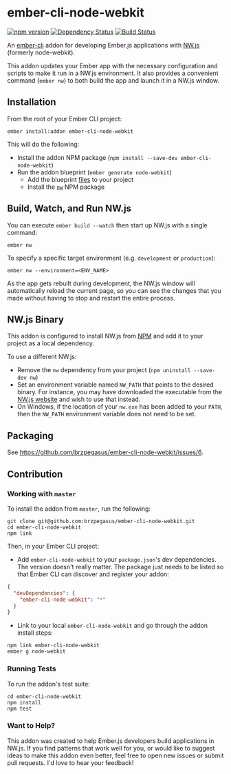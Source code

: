 # ember-cli-node-webkit

[![npm version](https://badge.fury.io/js/ember-cli-node-webkit.svg)](http://badge.fury.io/js/ember-cli-node-webkit)
[![Dependency Status](https://david-dm.org/brzpegasus/ember-cli-node-webkit.svg)](https://david-dm.org/brzpegasus/ember-cli-node-webkit)
[![Build Status](https://travis-ci.org/brzpegasus/ember-cli-node-webkit.svg)](https://travis-ci.org/brzpegasus/ember-cli-node-webkit)

An [ember-cli](http://www.ember-cli.com/) addon for developing Ember.js applications with [NW.js](http://nwjs.io/) (formerly node-webkit).

This addon updates your Ember app with the necessary configuration and scripts to make it run in a NW.js environment.
It also provides a convenient command (`ember nw`) to both build the app and launch it in a NW.js window.

## Installation

From the root of your Ember CLI project:

```
ember install:addon ember-cli-node-webkit
```

This will do the following:

* Install the addon NPM package (`npm install --save-dev ember-cli-node-webkit`)
* Run the addon blueprint (`ember generate node-webkit`)
  * Add the blueprint [files](https://github.com/brzpegasus/ember-cli-node-webkit/tree/master/blueprints/node-webkit/files) to your project
  * Install the [`nw`](https://www.npmjs.com/package/nw) NPM package

## Build, Watch, and Run NW.js

You can execute `ember build --watch` then start up NW.js with a single command:

```
ember nw
```

To specify a specific target environment (e.g. `development` or `production`):

```
ember nw --environment=<ENV_NAME>
```

As the app gets rebuilt during development, the NW.js window will automatically reload the current page, so you can see the changes that you made without having to stop and restart the entire process.

## NW.js Binary

This addon is configured to install NW.js from [NPM](https://www.npmjs.com/package/nw) and add it to your project as a local dependency.

To use a different NW.js:

* Remove the `nw` dependency from your project (`npm uninstall --save-dev nw`)
* Set an environment variable named `NW_PATH` that points to the desired binary. For instance, you may have downloaded the executable from the [NW.js website](https://github.com/nwjs/nw.js#downloads) and wish to use that instead.
* On Windows, if the location of your `nw.exe` has been added to your `PATH`, then the `NW_PATH` environment variable does not need to be set.

## Packaging

See https://github.com/brzpegasus/ember-cli-node-webkit/issues/6.

## Contribution

### Working with `master`

To install the addon from `master`, run the following:

```
git clone git@github.com:brzpegasus/ember-cli-node-webkit.git 
cd ember-cli-node-webkit
npm link
```

Then, in your Ember CLI project:

* Add `ember-cli-node-webkit` to your `package.json`'s dev dependencies. The version doesn't really matter. The package just needs to be listed so that Ember CLI can discover and register your addon:

```json
{
  "devDependencies": {
    "ember-cli-node-webkit": "*"
  }
}
```

* Link to your local `ember-cli-node-webkit` and go through the addon install steps:

```
npm link ember-cli-node-webkit
ember g node-webkit
```

### Running Tests

To run the addon's test suite:

```
cd ember-cli-node-webkit
npm install
npm test
```

### Want to Help?

This addon was created to help Ember.js developers build applications in NW.js. If you find patterns that work well for you, or would like to suggest ideas to make this addon even better, feel free to open new issues or submit pull requests. I'd love to hear your feedback!
